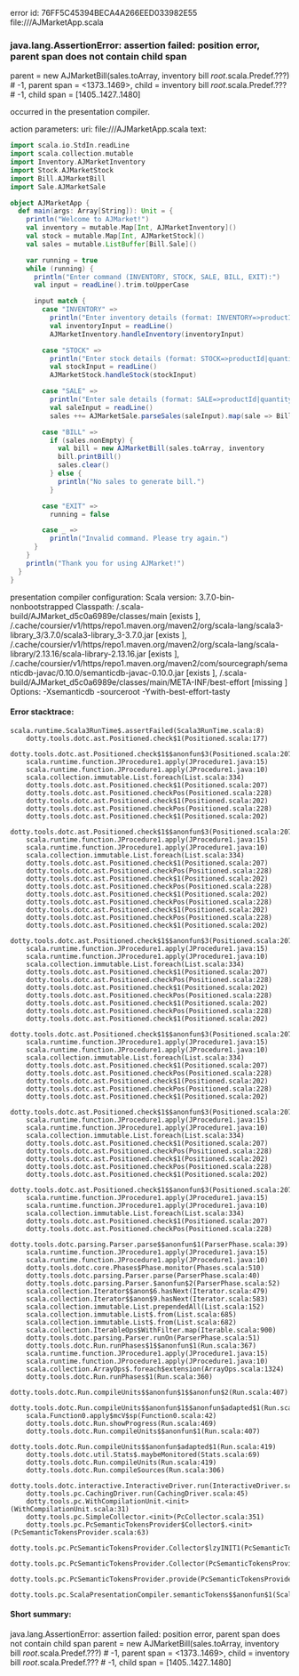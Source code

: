 error id: 76FF5C45394BECA4A266EED033982E55
file://<WORKSPACE>/AJMarketApp.scala
### java.lang.AssertionError: assertion failed: position error, parent span does not contain child span
parent      = new AJMarketBill(sales.toArray, inventory bill _root_.scala.Predef.???) # -1,
parent span = <1373..1469>,
child       = inventory bill _root_.scala.Predef.??? # -1,
child span  = [1405..1427..1480]

occurred in the presentation compiler.



action parameters:
uri: file://<WORKSPACE>/AJMarketApp.scala
text:
```scala
import scala.io.StdIn.readLine
import scala.collection.mutable
import Inventory.AJMarketInventory
import Stock.AJMarketStock
import Bill.AJMarketBill
import Sale.AJMarketSale

object AJMarketApp {
  def main(args: Array[String]): Unit = {
    println("Welcome to AJMarket!")
    val inventory = mutable.Map[Int, AJMarketInventory]()
    val stock = mutable.Map[Int, AJMarketStock]()
    val sales = mutable.ListBuffer[Bill.Sale]()

    var running = true
    while (running) {
      println("Enter command (INVENTORY, STOCK, SALE, BILL, EXIT):")
      val input = readLine().trim.toUpperCase

      input match {
        case "INVENTORY" =>
          println("Enter inventory details (format: INVENTORY=>productId|productName|quantity|price):")
          val inventoryInput = readLine()
          AJMarketInventory.handleInventory(inventoryInput)

        case "STOCK" =>
          println("Enter stock details (format: STOCK=>productId|quantity):")
          val stockInput = readLine()
          AJMarketStock.handleStock(stockInput)

        case "SALE" =>
          println("Enter sale details (format: SALE=>productId|quantity):")
          val saleInput = readLine()
          sales ++= AJMarketSale.parseSales(saleInput).map(sale => Bill.Sale(sale.productId, sale.quantity, sale.price))

        case "BILL" =>
          if (sales.nonEmpty) {
            val bill = new AJMarketBill(sales.toArray, inventory
            bill.printBill()
            sales.clear()
          } else {
            println("No sales to generate bill.")
          }

        case "EXIT" =>
          running = false

        case _ =>
          println("Invalid command. Please try again.")
      }
    }
    println("Thank you for using AJMarket!")
  }
}

```


presentation compiler configuration:
Scala version: 3.7.0-bin-nonbootstrapped
Classpath:
<WORKSPACE>/.scala-build/AJMarket_d5c0a6989e/classes/main [exists ], <HOME>/.cache/coursier/v1/https/repo1.maven.org/maven2/org/scala-lang/scala3-library_3/3.7.0/scala3-library_3-3.7.0.jar [exists ], <HOME>/.cache/coursier/v1/https/repo1.maven.org/maven2/org/scala-lang/scala-library/2.13.16/scala-library-2.13.16.jar [exists ], <HOME>/.cache/coursier/v1/https/repo1.maven.org/maven2/com/sourcegraph/semanticdb-javac/0.10.0/semanticdb-javac-0.10.0.jar [exists ], <WORKSPACE>/.scala-build/AJMarket_d5c0a6989e/classes/main/META-INF/best-effort [missing ]
Options:
-Xsemanticdb -sourceroot <WORKSPACE> -Ywith-best-effort-tasty




#### Error stacktrace:

```
scala.runtime.Scala3RunTime$.assertFailed(Scala3RunTime.scala:8)
	dotty.tools.dotc.ast.Positioned.check$1(Positioned.scala:177)
	dotty.tools.dotc.ast.Positioned.check$1$$anonfun$3(Positioned.scala:207)
	scala.runtime.function.JProcedure1.apply(JProcedure1.java:15)
	scala.runtime.function.JProcedure1.apply(JProcedure1.java:10)
	scala.collection.immutable.List.foreach(List.scala:334)
	dotty.tools.dotc.ast.Positioned.check$1(Positioned.scala:207)
	dotty.tools.dotc.ast.Positioned.checkPos(Positioned.scala:228)
	dotty.tools.dotc.ast.Positioned.check$1(Positioned.scala:202)
	dotty.tools.dotc.ast.Positioned.checkPos(Positioned.scala:228)
	dotty.tools.dotc.ast.Positioned.check$1(Positioned.scala:202)
	dotty.tools.dotc.ast.Positioned.check$1$$anonfun$3(Positioned.scala:207)
	scala.runtime.function.JProcedure1.apply(JProcedure1.java:15)
	scala.runtime.function.JProcedure1.apply(JProcedure1.java:10)
	scala.collection.immutable.List.foreach(List.scala:334)
	dotty.tools.dotc.ast.Positioned.check$1(Positioned.scala:207)
	dotty.tools.dotc.ast.Positioned.checkPos(Positioned.scala:228)
	dotty.tools.dotc.ast.Positioned.check$1(Positioned.scala:202)
	dotty.tools.dotc.ast.Positioned.checkPos(Positioned.scala:228)
	dotty.tools.dotc.ast.Positioned.check$1(Positioned.scala:202)
	dotty.tools.dotc.ast.Positioned.checkPos(Positioned.scala:228)
	dotty.tools.dotc.ast.Positioned.check$1(Positioned.scala:202)
	dotty.tools.dotc.ast.Positioned.checkPos(Positioned.scala:228)
	dotty.tools.dotc.ast.Positioned.check$1(Positioned.scala:202)
	dotty.tools.dotc.ast.Positioned.check$1$$anonfun$3(Positioned.scala:207)
	scala.runtime.function.JProcedure1.apply(JProcedure1.java:15)
	scala.runtime.function.JProcedure1.apply(JProcedure1.java:10)
	scala.collection.immutable.List.foreach(List.scala:334)
	dotty.tools.dotc.ast.Positioned.check$1(Positioned.scala:207)
	dotty.tools.dotc.ast.Positioned.checkPos(Positioned.scala:228)
	dotty.tools.dotc.ast.Positioned.check$1(Positioned.scala:202)
	dotty.tools.dotc.ast.Positioned.checkPos(Positioned.scala:228)
	dotty.tools.dotc.ast.Positioned.check$1(Positioned.scala:202)
	dotty.tools.dotc.ast.Positioned.checkPos(Positioned.scala:228)
	dotty.tools.dotc.ast.Positioned.check$1(Positioned.scala:202)
	dotty.tools.dotc.ast.Positioned.check$1$$anonfun$3(Positioned.scala:207)
	scala.runtime.function.JProcedure1.apply(JProcedure1.java:15)
	scala.runtime.function.JProcedure1.apply(JProcedure1.java:10)
	scala.collection.immutable.List.foreach(List.scala:334)
	dotty.tools.dotc.ast.Positioned.check$1(Positioned.scala:207)
	dotty.tools.dotc.ast.Positioned.checkPos(Positioned.scala:228)
	dotty.tools.dotc.ast.Positioned.check$1(Positioned.scala:202)
	dotty.tools.dotc.ast.Positioned.checkPos(Positioned.scala:228)
	dotty.tools.dotc.ast.Positioned.check$1(Positioned.scala:202)
	dotty.tools.dotc.ast.Positioned.check$1$$anonfun$3(Positioned.scala:207)
	scala.runtime.function.JProcedure1.apply(JProcedure1.java:15)
	scala.runtime.function.JProcedure1.apply(JProcedure1.java:10)
	scala.collection.immutable.List.foreach(List.scala:334)
	dotty.tools.dotc.ast.Positioned.check$1(Positioned.scala:207)
	dotty.tools.dotc.ast.Positioned.checkPos(Positioned.scala:228)
	dotty.tools.dotc.ast.Positioned.check$1(Positioned.scala:202)
	dotty.tools.dotc.ast.Positioned.checkPos(Positioned.scala:228)
	dotty.tools.dotc.ast.Positioned.check$1(Positioned.scala:202)
	dotty.tools.dotc.ast.Positioned.check$1$$anonfun$3(Positioned.scala:207)
	scala.runtime.function.JProcedure1.apply(JProcedure1.java:15)
	scala.runtime.function.JProcedure1.apply(JProcedure1.java:10)
	scala.collection.immutable.List.foreach(List.scala:334)
	dotty.tools.dotc.ast.Positioned.check$1(Positioned.scala:207)
	dotty.tools.dotc.ast.Positioned.checkPos(Positioned.scala:228)
	dotty.tools.dotc.parsing.Parser.parse$$anonfun$1(ParserPhase.scala:39)
	scala.runtime.function.JProcedure1.apply(JProcedure1.java:15)
	scala.runtime.function.JProcedure1.apply(JProcedure1.java:10)
	dotty.tools.dotc.core.Phases$Phase.monitor(Phases.scala:510)
	dotty.tools.dotc.parsing.Parser.parse(ParserPhase.scala:40)
	dotty.tools.dotc.parsing.Parser.$anonfun$2(ParserPhase.scala:52)
	scala.collection.Iterator$$anon$6.hasNext(Iterator.scala:479)
	scala.collection.Iterator$$anon$9.hasNext(Iterator.scala:583)
	scala.collection.immutable.List.prependedAll(List.scala:152)
	scala.collection.immutable.List$.from(List.scala:685)
	scala.collection.immutable.List$.from(List.scala:682)
	scala.collection.IterableOps$WithFilter.map(Iterable.scala:900)
	dotty.tools.dotc.parsing.Parser.runOn(ParserPhase.scala:51)
	dotty.tools.dotc.Run.runPhases$1$$anonfun$1(Run.scala:367)
	scala.runtime.function.JProcedure1.apply(JProcedure1.java:15)
	scala.runtime.function.JProcedure1.apply(JProcedure1.java:10)
	scala.collection.ArrayOps$.foreach$extension(ArrayOps.scala:1324)
	dotty.tools.dotc.Run.runPhases$1(Run.scala:360)
	dotty.tools.dotc.Run.compileUnits$$anonfun$1$$anonfun$2(Run.scala:407)
	dotty.tools.dotc.Run.compileUnits$$anonfun$1$$anonfun$adapted$1(Run.scala:407)
	scala.Function0.apply$mcV$sp(Function0.scala:42)
	dotty.tools.dotc.Run.showProgress(Run.scala:469)
	dotty.tools.dotc.Run.compileUnits$$anonfun$1(Run.scala:407)
	dotty.tools.dotc.Run.compileUnits$$anonfun$adapted$1(Run.scala:419)
	dotty.tools.dotc.util.Stats$.maybeMonitored(Stats.scala:69)
	dotty.tools.dotc.Run.compileUnits(Run.scala:419)
	dotty.tools.dotc.Run.compileSources(Run.scala:306)
	dotty.tools.dotc.interactive.InteractiveDriver.run(InteractiveDriver.scala:161)
	dotty.tools.pc.CachingDriver.run(CachingDriver.scala:45)
	dotty.tools.pc.WithCompilationUnit.<init>(WithCompilationUnit.scala:31)
	dotty.tools.pc.SimpleCollector.<init>(PcCollector.scala:351)
	dotty.tools.pc.PcSemanticTokensProvider$Collector$.<init>(PcSemanticTokensProvider.scala:63)
	dotty.tools.pc.PcSemanticTokensProvider.Collector$lzyINIT1(PcSemanticTokensProvider.scala:63)
	dotty.tools.pc.PcSemanticTokensProvider.Collector(PcSemanticTokensProvider.scala:63)
	dotty.tools.pc.PcSemanticTokensProvider.provide(PcSemanticTokensProvider.scala:88)
	dotty.tools.pc.ScalaPresentationCompiler.semanticTokens$$anonfun$1(ScalaPresentationCompiler.scala:152)
```
#### Short summary: 

java.lang.AssertionError: assertion failed: position error, parent span does not contain child span
parent      = new AJMarketBill(sales.toArray, inventory bill _root_.scala.Predef.???) # -1,
parent span = <1373..1469>,
child       = inventory bill _root_.scala.Predef.??? # -1,
child span  = [1405..1427..1480]